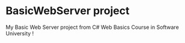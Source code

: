 # BasicWebServer project

My Basic Web Server project from C# Web Basics Course in Software University ! 
